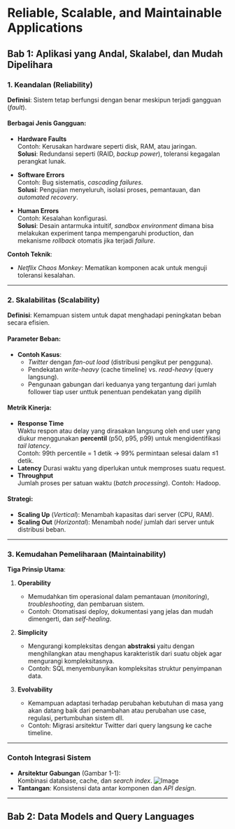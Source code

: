 # Reliable, Scalable, and Maintainable Applications

## Bab 1: Aplikasi yang Andal, Skalabel, dan Mudah Dipelihara

### 1. Keandalan (Reliability)

**Definisi**: Sistem tetap berfungsi dengan benar meskipun terjadi gangguan (_fault_).

#### Berbagai Jenis Gangguan:

- **Hardware Faults**  
  Contoh: Kerusakan hardware seperti disk, RAM, atau jaringan.  
  **Solusi**: Redundansi seperti (RAID, _backup power_), toleransi kegagalan perangkat lunak.

- **Software Errors**  
  Contoh: Bug sistematis, _cascading failures_.  
  **Solusi**: Pengujian menyeluruh, isolasi proses, pemantauan, dan _automated recovery_.

- **Human Errors**  
  Contoh: Kesalahan konfigurasi.  
  **Solusi**: Desain antarmuka intuitif, _sandbox environment_ dimana bisa melakukan experiment tanpa mempengaruhi production, dan mekanisme _rollback_ otomatis jika terjadi _failure_.

**Contoh Teknik**:

- _Netflix Chaos Monkey_: Mematikan komponen acak untuk menguji toleransi kesalahan.

---

### 2. Skalabilitas (Scalability)

**Definisi**: Kemampuan sistem untuk dapat menghadapi peningkatan beban secara efisien.

#### Parameter Beban:

- **Contoh Kasus**:
  - _Twitter_ dengan _fan-out load_ (distribusi pengikut per pengguna).
  - Pendekatan _write-heavy_ (cache timeline) vs. _read-heavy_ (query langsung).
  - Pengunaan gabungan dari keduanya yang tergantung dari jumlah follower tiap user unttuk penentuan pendekatan yang dipilih

#### Metrik Kinerja:

- **Response Time**  
  Waktu respon atau delay yang dirasakan langsung oleh end user yang diukur menggunakan **percentil** (p50, p95, p99) untuk mengidentifikasi _tail latency_.  
  Contoh: 99th percentile = 1 detik → 99% permintaan selesai dalam ≤1 detik.
- **Latency**
  Durasi waktu yang diperlukan untuk memproses suatu request.
- **Throughput**  
  Jumlah proses per satuan waktu (_batch processing_). Contoh: Hadoop.

#### Strategi:

- **Scaling Up** (_Vertical_): Menambah kapasitas dari server (CPU, RAM).
- **Scaling Out** (_Horizontal_): Menambah node/ jumlah dari server untuk distribusi beban.

---

### 3. Kemudahan Pemeliharaan (Maintainability)

**Tiga Prinsip Utama**:

1. **Operability**

   - Memudahkan tim operasional dalam pemantauan (_monitoring_), _troubleshooting_, dan pembaruan sistem.
   - Contoh: Otomatisasi deploy, dokumentasi yang jelas dan mudah dimengerti, dan _self-healing_.

2. **Simplicity**

   - Mengurangi kompleksitas dengan **abstraksi** yaitu dengan menghilangkan atau menghapus karakteristik dari suatu objek agar mengurangi kompleksitasnya.
   - Contoh: SQL menyembunyikan kompleksitas struktur penyimpanan data.

3. **Evolvability**
   - Kemampuan adaptasi terhadap perubahan kebutuhan di masa yang akan datang baik dari penambahan atau perubahan use case, regulasi, pertumbuhan sistem dll.
   - Contoh: Migrasi arsitektur Twitter dari query langsung ke cache timeline.

---

### Contoh Integrasi Sistem

- **Arsitektur Gabungan** (Gambar 1-1):  
  Kombinasi database, cache, dan _search index_.
  ![Image](https://github.com/user-attachments/assets/b89f2e53-af74-4eb8-a7e6-5e1fda2ec1ae)
- **Tantangan**: Konsistensi data antar komponen dan _API design_.

---

## Bab 2: Data Models and Query Languages
